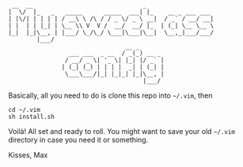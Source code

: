      __  __                               _                   
    |  \/  |_   _   _____      _____  ___| |_    __ _ ___ ___ 
    | |\/| | | | | / __\ \ /\ / / _ \/ _ \ __|  / _` / __/ __|
    | |  | | |_| | \__ \\ V  V /  __/  __/ |_  | (_| \__ \__ \
    |_|  |_|\__, | |___/ \_/\_/ \___|\___|\__|  \__,_|___/___/
            |___/                                             
                                     __ _       
                     ___ ___  _ __  / _(_) __ _ 
                    / __/ _ \| '_ \| |_| |/ _` |
                   | (_| (_) | | | |  _| | (_| |
                    \___\___/|_| |_|_| |_|\__, |
                                          |___/ 

Basically, all you need to do is clone this repo into `~/.vim`, then

    cd ~/.vim
    sh install.sh

Voilà! All set and ready to roll.
You might want to save your old `~/.vim` directory in case you need it
or something.

Kisses,
Max
